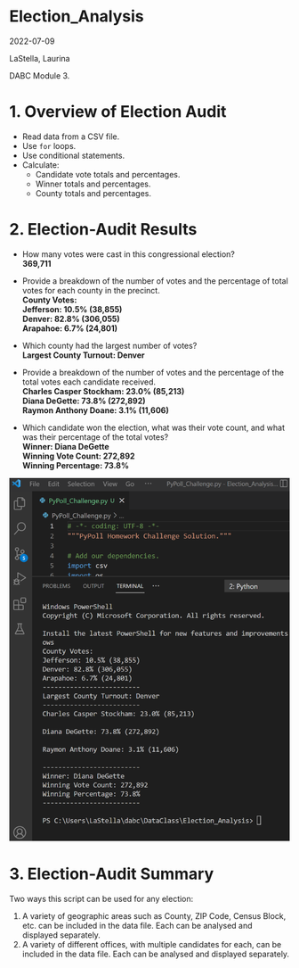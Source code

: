 # Election_Analysis

2022-07-09

LaStella, Laurina

DABC Module 3.

# 1. Overview of Election Audit

- Read data from a CSV file.
- Use `for` loops.
- Use conditional statements.
- Calculate: 
    - Candidate vote totals and percentages. 
    - Winner totals and percentages.
    - County totals and percentages. 

# 2. Election-Audit Results


- How many votes were cast in this congressional election?  
**369,711**
- Provide a breakdown of the number of votes and the percentage of total votes for each county in the precinct.  
**County Votes:  
Jefferson: 10.5% (38,855)  
Denver: 82.8% (306,055)  
Arapahoe: 6.7% (24,801)**

- Which county had the largest number of votes?  
**Largest County Turnout: Denver**

- Provide a breakdown of the number of votes and the percentage of the total votes each candidate received.  
**Charles Casper Stockham: 23.0% (85,213)  
Diana DeGette: 73.8% (272,892)  
Raymon Anthony Doane: 3.1% (11,606)**

- Which candidate won the election, what was their vote count, and what was their percentage of the total votes?  
**Winner: Diana DeGette  
Winning Vote Count: 272,892  
Winning Percentage: 73.8%**   


![Resultes](Resources/Screenshot_Results_101.png)


# 3. Election-Audit Summary
Two ways this script can be used for any election:
1. A variety of geographic areas such as County, ZIP Code, Census Block, etc. can be included in the data file. Each can be analysed and displayed separately.
2. A variety of different offices, with multiple candidates for each, can be included in the data file. Each can be analysed and displayed separately.


